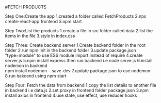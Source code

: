 #FETCH PRODUCTS

Step One:Create the app
1.created a folder called FetchProducts
2.npx create-react-app frontend
3.npm start

Step Two:List the products
1.create a file in src folder called data
2.list the items in the file
3.style in index.css

Step Three: Create backend server
1.Create backend folder in the root folder
2.run npm init in the backend folder
3.update package.json "type=module" to use ES6 module import instead of require
4.create server.js
5.npm install express then run backend i.e node serve.js
6.install nodemon in backend  
 npm install nodemon --save-dev
7.update package.json to use nodemon
8.run bakcend using npm start

Step Four: Fetch the data from backend
1.copy the list details to another file in backend i.e data.js
2.set proxy in frontend folder package.json
3.npm install axios in frontend
4.use state,  use effect,  use reducer hooks
